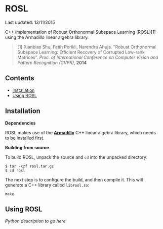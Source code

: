 # ROSL

Last updated: 13/11/2015

C++ implementation of Robust Orthonormal Subspace Learning (ROSL)[1] using the Armadillo linear algebra library.

> [1] Xianbiao Shu, Fatih Porikli, Narendra Ahuja. "Robust Orthonormal Subspace Learning: Efficient Recovery of Corrupted Low-rank Matrices". 
> *Proc. of International Conference on Computer Vision and Pattern Recognition (CVPR)*, **2014**

## Contents

+ [Installation](#installation)
+ [Using ROSL](#using-pgure-svt)

## Installation

**Dependencies**

ROSL makes use of the **[Armadillo](http://arma.sourceforge.net)** C++ linear algebra library, 
which needs to be installed first.

**Building from source**

To build ROSL, unpack the source and `cd` into the unpacked directory:

```
$ tar -xzf rosl.tar.gz
$ cd rosl
```

The next step is to configure the build, and then compile it. This will generate a C++
library called `librosl.so`:

```
make
```

## Using ROSL

*Python description to go here*
